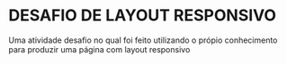 # DESAFIO DE LAYOUT RESPONSIVO

Uma atividade desafio no qual foi feito utilizando o própio conhecimento para produzir uma página com layout responsivo
